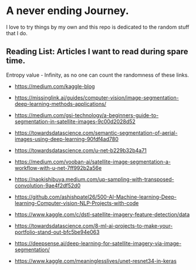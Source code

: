# A never ending Journey.

I love to try things by my own and this repo is dedicated to the random stuff that I do.

## Reading List: Articles I want to read during spare time.

Entropy value - Infinity, as no one can count the randomness of these links.

- https://medium.com/kaggle-blog

- https://missinglink.ai/guides/computer-vision/image-segmentation-deep-learning-methods-applications/

- https://medium.com/gsi-technology/a-beginners-guide-to-segmentation-in-satellite-images-9c00d2028d52

- https://towardsdatascience.com/semantic-segmentation-of-aerial-images-using-deep-learning-90fdf4ad780

- https://towardsdatascience.com/u-net-b229b32b4a71

- https://medium.com/vooban-ai/satellite-image-segmentation-a-workflow-with-u-net-7ff992b2a56e

- https://naokishibuya.medium.com/up-sampling-with-transposed-convolution-9ae4f2df52d0

- https://github.com/ashishpatel26/500-AI-Machine-learning-Deep-learning-Computer-vision-NLP-Projects-with-code

- https://www.kaggle.com/c/dstl-satellite-imagery-feature-detection/data

- https://towardsdatascience.com/8-ml-ai-projects-to-make-your-portfolio-stand-out-bfc5be94e063

- https://deepsense.ai/deep-learning-for-satellite-imagery-via-image-segmentation/

- https://www.kaggle.com/meaninglesslives/unet-resnet34-in-keras

